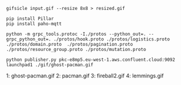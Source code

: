 `gifsicle input.gif --resize 8x8 > resized.gif`

```
pip install Pillar
pip install paho-mqtt
```



```
python -m grpc_tools.protoc -I./protos --python_out=. --grpc_python_out=. ./protos/hook.proto ./protos/logistics.proto ./protos/domain.proto  ./protos/pagination.proto  ./protos/resource_group.proto ./protos/mutation.proto
```

```
python publisher.py pkc-e8mp5.eu-west-1.aws.confluent.cloud:9092 launchpad1 ./gif/ghost-pacman.gif
```


1: ghost-pacman.gif
2: pacman.gif
3: fireball2.gif
4: lemmings.gif